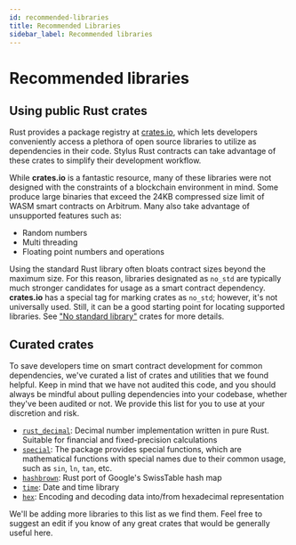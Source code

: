 ```yaml
---
id: recommended-libraries
title: Recommended Libraries
sidebar_label: Recommended libraries
---
```


# Recommended libraries

## Using public Rust crates

Rust provides a package registry at [crates.io](https://crates.io/), which lets developers conveniently access a plethora of open source libraries to utilize as dependencies in their code. Stylus Rust contracts can take advantage of these crates to simplify their development workflow.

While **crates.io** is a fantastic resource, many of these libraries were not designed with the constraints of a blockchain environment in mind. Some produce large binaries that exceed the 24KB compressed size limit of WASM smart contracts on Arbitrum. Many also take advantage of unsupported features such as:

- Random numbers
- Multi threading
- Floating point numbers and operations

Using the standard Rust library often bloats contract sizes beyond the maximum size. For this reason, libraries designated as `no_std` are typically much stronger candidates for usage as a smart contract dependency. **crates.io** has a special tag for marking crates as `no_std`; however, it's not universally used. Still, it can be a good starting point for locating supported libraries. See ["No standard library"](https://crates.io/categories/no-std) crates for more details.

## Curated crates

To save developers time on smart contract development for common dependencies, we've curated a list of crates and utilities that we found helpful. Keep in mind that we have not audited this code, and you should always be mindful about pulling dependencies into your codebase, whether they've been audited or not. We provide this list for you to use at your discretion and risk.

- [`rust_decimal`](https://crates.io/crates/rust_decimal): Decimal number implementation written in pure Rust. Suitable for financial and fixed-precision calculations
- [`special`](https://crates.io/crates/special): The package provides special functions, which are mathematical functions with special names due to their common usage, such as `sin`, `ln`, `tan`, etc.
- [`hashbrown`](https://crates.io/crates/hashbrown): Rust port of Google's SwissTable hash map
- [`time`](https://crates.io/crates/time): Date and time library
- [`hex`](https://crates.io/crates/hex): Encoding and decoding data into/from hexadecimal representation

We'll be adding more libraries to this list as we find them. Feel free to suggest an edit if you know of any great crates that would be generally useful here.
